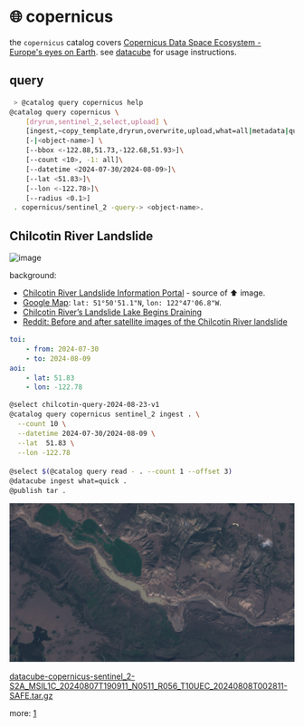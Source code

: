 # 🌐 copernicus

the `copernicus` catalog covers [Copernicus Data Space Ecosystem - Europe's eyes on Earth](https://dataspace.copernicus.eu/). see [datacube](../) for usage instructions.

## query

```bash
 > @catalog query copernicus help
@catalog query copernicus \
	[dryrun,sentinel_2,select,upload] \
	[ingest,~copy_template,dryrun,overwrite,upload,what=all|metadata|quick|<suffix>] \
	[-|<object-name>] \
	[--bbox <-122.88,51.73,-122.68,51.93>]\
	[--count <10>, -1: all]\
	[--datetime <2024-07-30/2024-08-09>]\
	[--lat <51.83>]\
	[--lon <-122.78>]\
	[--radius <0.1>]
 . copernicus/sentinel_2 -query-> <object-name>.
```

## Chilcotin River Landslide

![image](https://github.com/kamangir/assets/blob/main/blue-geo/chilcotin-river-landslide-2.jpg?raw=true)

background:
- [Chilcotin River Landslide Information Portal](https://chilcotin-river-landslide-2024-bcgov03.hub.arcgis.com/) - source of ⬆️ image.
- [Google Map](https://maps.app.goo.gl/WHTNCDsFNoZAAnzX8): `lat: 51°50'51.1"N`, `lon: 122°47'06.8"W`.
- [Chilcotin River’s Landslide Lake Begins Draining](https://www.bluemarble.nasa.gov/images/153195/chilcotin-rivers-landslide-lake-begins-draining)
- [Reddit: Before and after satellite images of the Chilcotin River landslide](https://www.reddit.com/r/britishcolumbia/comments/1eh9eql/before_and_after_satellite_images_of_the/)


```yaml
toi:
    - from: 2024-07-30
    - to: 2024-08-09
aoi: 
    - lat: 51.83
    - lon: -122.78
```

```bash
@select chilcotin-query-2024-08-23-v1
@catalog query copernicus sentinel_2 ingest . \
  --count 10 \
  --datetime 2024-07-30/2024-08-09 \
  --lat  51.83 \
  --lon -122.78

@select $(@catalog query read - . --count 1 --offset 3)
@datacube ingest what=quick .
@publish tar .
```

![image](https://github.com/kamangir/assets/blob/main/blue-geo/chilcotin-query-2024-08-23-v1.png?raw=true)

[datacube-copernicus-sentinel_2-S2A_MSIL1C_20240807T190911_N0511_R056_T10UEC_20240808T002811-SAFE.tar.gz](https://kamangir-public.s3.ca-central-1.amazonaws.com/datacube-copernicus-sentinel_2-S2A_MSIL1C_20240807T190911_N0511_R056_T10UEC_20240808T002811-SAFE.tar.gz)

more: [1](https://arash-kamangir.medium.com/%EF%B8%8F-conversations-with-ai-183-53e60268d40e)